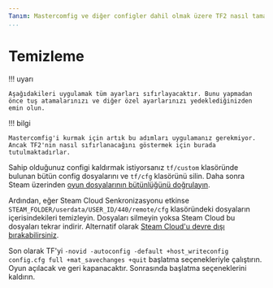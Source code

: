 ```yaml
---
Tanım: Mastercomfig ve diğer configler dahil olmak üzere TF2 nasıl tamamen sıfırlanır.
...
```


# Temizleme

!!! uyarı

    Aşağıdakileri uygulamak tüm ayarları sıfırlayacaktır. Bunu yapmadan önce tuş atamalarınızı ve diğer özel ayarlarınızı yedeklediğinizden emin olun.

!!! bilgi

    Mastercomfig'i kurmak için artık bu adımları uygulamanız gerekmiyor. Ancak TF2'nin nasıl sıfırlanacağını göstermek için burada tutulmaktadırlar.

Sahip olduğunuz configi kaldırmak istiyorsanız `tf/custom` klasöründe bulunan bütün config dosyalarını ve `tf/cfg` klasörünü silin.
Daha sonra Steam üzerinden
[oyun dosyalarının bütünlüğünü doğrulayın](https://help.steampowered.com/en/faqs/view/0C48-FCBD-DA71-93EB).

Ardından, eğer Steam Cloud Senkronizasyonu etkinse 
`STEAM_FOLDER/userdata/USER_ID/440/remote/cfg` klasöründeki dosyaların içerisindekileri temizleyin. Dosyaları silmeyin 
yoksa Steam Cloud bu dosyaları tekrar indirir. Alternatif olarak
[Steam Cloud'u devre dışı bırakabilirsiniz](https://help.steampowered.com/en/faqs/view/68D2-35AB-09A9-7678#enabling).

Son olarak TF'yi
`-novid -autoconfig -default +host_writeconfig config.cfg full +mat_savechanges +quit` başlatma seçenekleriyle çalıştırın. Oyun açılacak ve geri kapanacaktır. Sonrasında başlatma seçeneklerini kaldırın.
